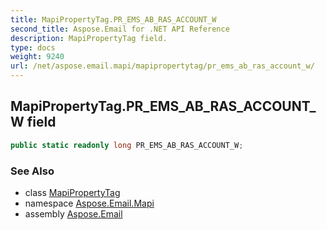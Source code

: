 ```yaml
---
title: MapiPropertyTag.PR_EMS_AB_RAS_ACCOUNT_W
second_title: Aspose.Email for .NET API Reference
description: MapiPropertyTag field. 
type: docs
weight: 9240
url: /net/aspose.email.mapi/mapipropertytag/pr_ems_ab_ras_account_w/
---
```

## MapiPropertyTag.PR_EMS_AB_RAS_ACCOUNT_W field

```csharp
public static readonly long PR_EMS_AB_RAS_ACCOUNT_W;
```

### See Also

* class [MapiPropertyTag](../)
* namespace [Aspose.Email.Mapi](../../mapipropertytag/)
* assembly [Aspose.Email](../../../)


